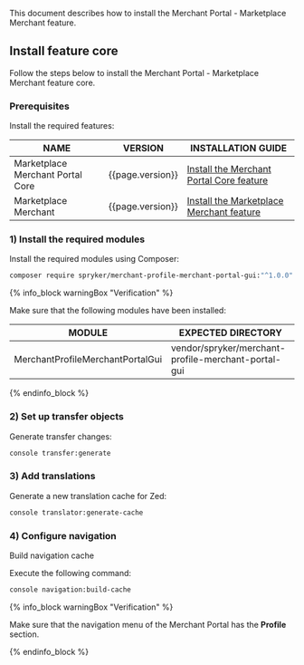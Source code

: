 
This document describes how to install the Merchant Portal - Marketplace Merchant feature.

## Install feature core

Follow the steps below to install the Merchant Portal - Marketplace Merchant feature core.

### Prerequisites

Install the required features:

| NAME | VERSION | INSTALLATION GUIDE  |
| -------------------- | ------- | ------------------ |
| Marketplace Merchant Portal Core | {{page.version}}  | [Install the Merchant Portal Core feature](/docs/pbc/all/merchant-management/latest/marketplace/install-and-upgrade/install-features/install-the-marketplace-merchant-portal-core-feature.html) |
| Marketplace Merchant | {{page.version}} | [Install the Marketplace Merchant feature](/docs/pbc/all/merchant-management/latest/marketplace/install-and-upgrade/install-features/install-the-marketplace-merchant-feature.html) |

### 1) Install the required modules

Install the required modules using Composer:

```bash
composer require spryker/merchant-profile-merchant-portal-gui:"^1.0.0" --update-with-dependencies
```

{% info_block warningBox "Verification" %}

Make sure that the following modules have been installed:

| MODULE   | EXPECTED DIRECTORY |
| -------------- | --------------- |
| MerchantProfileMerchantPortalGui | vendor/spryker/merchant-profile-merchant-portal-gui |

{% endinfo_block %}

### 2) Set up transfer objects

Generate transfer changes:

```bash
console transfer:generate
```

### 3) Add translations

Generate a new translation cache for Zed:

```bash
console translator:generate-cache
```

### 4) Configure navigation

Build navigation cache

Execute the following command:

```bash
console navigation:build-cache
```

{% info_block warningBox "Verification" %}

Make sure that the navigation menu of the Merchant Portal has the **Profile** section.

{% endinfo_block %}
